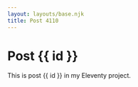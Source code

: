 ```yaml
---
layout: layouts/base.njk
title: Post 4110
---
```


# Post {{ id }}

This is post {{ id }} in my Eleventy project.
